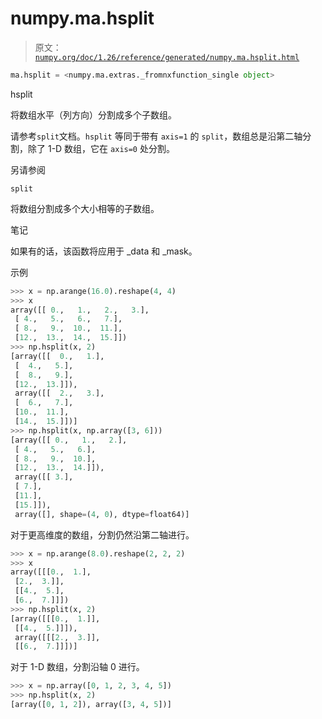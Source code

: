 # numpy.ma.hsplit

> 原文：[`numpy.org/doc/1.26/reference/generated/numpy.ma.hsplit.html`](https://numpy.org/doc/1.26/reference/generated/numpy.ma.hsplit.html)

```py
ma.hsplit = <numpy.ma.extras._fromnxfunction_single object>
```

hsplit

将数组水平（列方向）分割成多个子数组。

请参考`split`文档。`hsplit` 等同于带有 `axis=1` 的 `split`，数组总是沿第二轴分割，除了 1-D 数组，它在 `axis=0` 处分割。

另请参阅

`split`

将数组分割成多个大小相等的子数组。

笔记

如果有的话，该函数将应用于 _data 和 _mask。

示例

```py
>>> x = np.arange(16.0).reshape(4, 4)
>>> x
array([[ 0.,   1.,   2.,   3.],
 [ 4.,   5.,   6.,   7.],
 [ 8.,   9.,  10.,  11.],
 [12.,  13.,  14.,  15.]])
>>> np.hsplit(x, 2)
[array([[  0.,   1.],
 [  4.,   5.],
 [  8.,   9.],
 [12.,  13.]]),
 array([[  2.,   3.],
 [  6.,   7.],
 [10.,  11.],
 [14.,  15.]])]
>>> np.hsplit(x, np.array([3, 6]))
[array([[ 0.,   1.,   2.],
 [ 4.,   5.,   6.],
 [ 8.,   9.,  10.],
 [12.,  13.,  14.]]),
 array([[ 3.],
 [ 7.],
 [11.],
 [15.]]),
 array([], shape=(4, 0), dtype=float64)] 
```

对于更高维度的数组，分割仍然沿第二轴进行。

```py
>>> x = np.arange(8.0).reshape(2, 2, 2)
>>> x
array([[[0.,  1.],
 [2.,  3.]],
 [[4.,  5.],
 [6.,  7.]]])
>>> np.hsplit(x, 2)
[array([[[0.,  1.]],
 [[4.,  5.]]]),
 array([[[2.,  3.]],
 [[6.,  7.]]])] 
```

对于 1-D 数组，分割沿轴 0 进行。

```py
>>> x = np.array([0, 1, 2, 3, 4, 5])
>>> np.hsplit(x, 2)
[array([0, 1, 2]), array([3, 4, 5])] 
```
